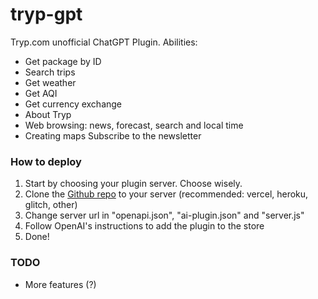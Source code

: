 # tryp-gpt

Tryp.com unofficial ChatGPT Plugin. Abilities:

* Get package by ID
* Search trips
* Get weather
* Get AQI
* Get currency exchange
* About Tryp
* Web browsing: news, forecast, search and local time
* Creating maps
   Subscribe to the newsletter

### How to deploy
1. Start by choosing your plugin server. Choose wisely.
2. Clone the [Github repo](https://github.com/tiagorangel2011/tryp-gpt) to your server (recommended: vercel, heroku, glitch, other)
3. Change server url in "openapi.json", "ai-plugin.json" and "server.js"
4. Follow OpenAI's instructions to add the plugin to the store
5. Done!

### TODO
* More features (?)
